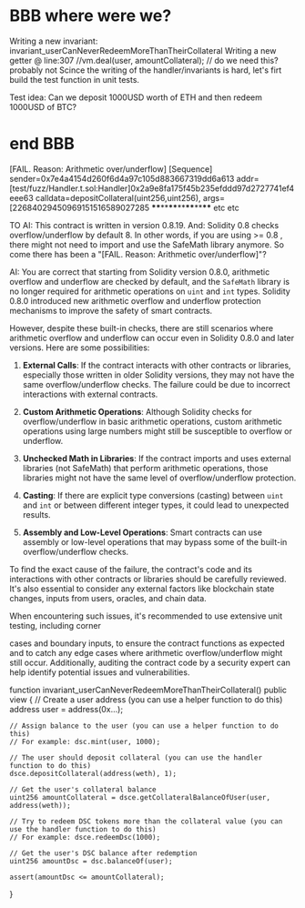 # BBB where were we?

Writing a new invariant: invariant_userCanNeverRedeemMoreThanTheirCollateral
Writing a new getter @ line:307
//vm.deal(user, amountCollateral); // do we need this? probably not
Scince the writing of the handler/invariants is hard, let's firt build the test function in unit tests.

Test idea: Can we deposit 1000USD worth of ETH and then redeem 1000USD of BTC?

# end BBB

[FAIL. Reason: Arithmetic over/underflow]
[Sequence]
sender=0x7e4a4154d260f6d4a97c105d883667319dd6a613 addr=[test/fuzz/Handler.t.sol:Handler]0x2a9e8fa175f45b235efddd97d2727741ef4eee63 calldata=depositCollateral(uint256,uint256), args=[22684029450969151516589027285 **\*\***\*\***\*\***\*\***\*\***\*\***\*\*** etc etc

TO AI: This contract is written in version 0.8.19. And: Solidity 0.8 checks overflow/underflow by default 8. In other words, if you are using >= 0.8 , there might not need to import and use the SafeMath library anymore. So come there has been a "[FAIL. Reason: Arithmetic over/underflow]"?

AI: You are correct that starting from Solidity version 0.8.0, arithmetic overflow and underflow are checked by default, and the `SafeMath` library is no longer required for arithmetic operations on `uint` and `int` types. Solidity 0.8.0 introduced new arithmetic overflow and underflow protection mechanisms to improve the safety of smart contracts.

However, despite these built-in checks, there are still scenarios where arithmetic overflow and underflow can occur even in Solidity 0.8.0 and later versions. Here are some possibilities:

1. **External Calls**: If the contract interacts with other contracts or libraries, especially those written in older Solidity versions, they may not have the same overflow/underflow checks. The failure could be due to incorrect interactions with external contracts.

2. **Custom Arithmetic Operations**: Although Solidity checks for overflow/underflow in basic arithmetic operations, custom arithmetic operations using large numbers might still be susceptible to overflow or underflow.

3. **Unchecked Math in Libraries**: If the contract imports and uses external libraries (not SafeMath) that perform arithmetic operations, those libraries might not have the same level of overflow/underflow protection.

4. **Casting**: If there are explicit type conversions (casting) between `uint` and `int` or between different integer types, it could lead to unexpected results.

5. **Assembly and Low-Level Operations**: Smart contracts can use assembly or low-level operations that may bypass some of the built-in overflow/underflow checks.

To find the exact cause of the failure, the contract's code and its interactions with other contracts or libraries should be carefully reviewed. It's also essential to consider any external factors like blockchain state changes, inputs from users, oracles, and chain data.

When encountering such issues, it's recommended to use extensive unit testing, including corner

cases and boundary inputs, to ensure the contract functions as expected and to catch any edge cases where arithmetic overflow/underflow might still occur. Additionally, auditing the contract code by a security expert can help identify potential issues and vulnerabilities.

function invariant_userCanNeverRedeemMoreThanTheirCollateral() public view {
// Create a user address (you can use a helper function to do this)
address user = address(0x...);

    // Assign balance to the user (you can use a helper function to do this)
    // For example: dsc.mint(user, 1000);

    // The user should deposit collateral (you can use the handler function to do this)
    dsce.depositCollateral(address(weth), 1);

    // Get the user's collateral balance
    uint256 amountCollateral = dsce.getCollateralBalanceOfUser(user, address(weth));

    // Try to redeem DSC tokens more than the collateral value (you can use the handler function to do this)
    // For example: dsce.redeemDsc(1000);

    // Get the user's DSC balance after redemption
    uint256 amountDsc = dsc.balanceOf(user);

    assert(amountDsc <= amountCollateral);

}
